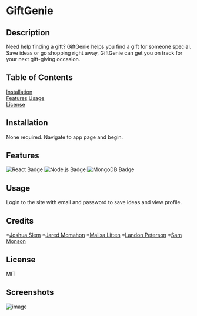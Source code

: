 # GiftGenie


## Description
Need help finding a gift? GiftGenie helps you find a gift for someone special. Save ideas or go shopping right away, GiftGenie can get you on track for your next gift-giving occasion. 

## Table of Contents  
[Installation](##Installation)  
[Features](##Features)
[Usage](##Usage)  
[License](##License)  

## Installation
None required. Navigate to app page and begin.

## Features
![React Badge](https://img.shields.io/badge/-React-blue?style=flat-square&logo=react)
![Node.js Badge](https://img.shields.io/badge/-Node.js-green?style=flat-square&logo=node.js)
![MongoDB Badge](https://img.shields.io/badge/-MongoDB-brightgreen?style=flat-square&logo=mongodb)


## Usage
Login to the site with email and password to save ideas and view profile.

## Credits
*[Joshua Slem](https://github.com/SlemJosh)
*[Jared Mcmahon](https://github.com/ProgramerNinja)
*[Malisa Litten](https://github.com/Malili05)
*[Landon Peterson](https://github.com/LandoCodesRissian)
*[Sam Monson](https://github.com/monsosam)
 
## License
MIT

## Screenshots

![image](https://github.com/Malili05/GiftGenie/assets/141981157/cf60170f-bf12-4db5-b5f9-98cf6ed3821f)



